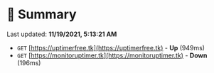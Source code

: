 # 📖 Summary
Last updated: **11/19/2021, 5:13:21 AM**

- `GET` [https://uptimerfree.tk](https://uptimerfree.tk) - **Up** (949ms)
- `GET` [https://monitoruptimer.tk](https://monitoruptimer.tk) - **Down** (196ms)
